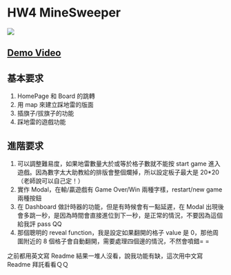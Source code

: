 # HW4 MineSweeper

![](https://i.imgur.com/pfsPBRR.png)

## [Demo Video](https://www.youtube.com/watch?v=mDx4bi-rA-Q)

## 基本要求

1. HomePage 和 Board 的跳轉
2. 用 map 來建立踩地雷的版面
3. 插旗子/拔旗子的功能
4. 踩地雷的遊戲功能

## 進階要求

1. 可以調整難易度，如果地雷數量大於或等於格子數就不能按 start game 進入遊戲。因為數字太大助教給的排版會整個爛掉，所以設定板子最大是 20\*20（老師說可以自己定！）
2. 實作 Modal，在輸/贏遊戲有 Game Over/Win 兩種字樣，restart/new game 兩種按鈕
3. 在 Dashboard 做計時器的功能，但是有時候會有一點延遲，在 Modal 出現後會多跳一秒，是因為時間會直接進位到下一秒，是正常的情況，不要因為這個給我評 pass QQ
4. 那個聰明的 reveal function，我是設定如果翻開的格子 value 是 0，那他周圍附近的 8 個格子會自動翻開，需要處理四個邊的情況，不然會噴錯= =

之前都用英文寫 Readme 結果一堆人沒看，說我功能有缺，這次用中文寫 Readme 拜託看看ＱＱ
